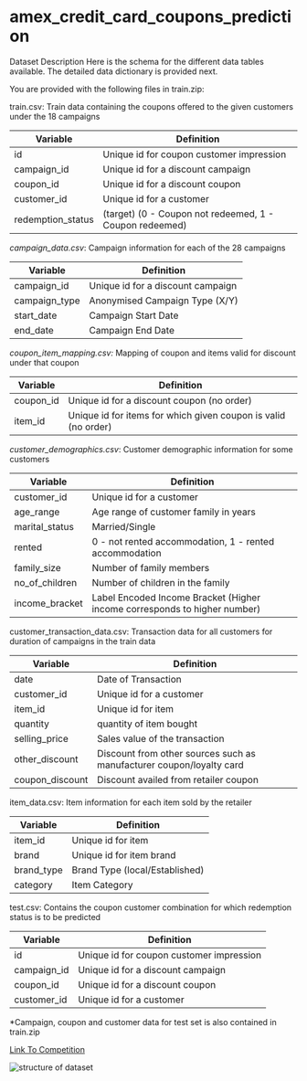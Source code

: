 # amex_credit_card_coupons_prediction 

Dataset Description
Here is the schema for the different data tables available. The detailed data dictionary is provided next.

You are provided with the following files in train.zip:

train.csv: Train data containing the coupons offered to the given customers under the 18 campaigns

|Variable |	Definition |
|---------|------------|
| id	| Unique id for coupon customer impression |
| campaign_id |	Unique id for a discount campaign|
| coupon_id |	Unique id for a discount coupon|
| customer_id |	Unique id for a customer |
| redemption_status |	(target) (0 - Coupon not redeemed, 1 - Coupon redeemed) |
 
*campaign_data.csv*: Campaign information for each of the 28 campaigns

| Variable |	Definition |
|----------|-------------|
| campaign_id |	Unique id for a discount campaign |
| campaign_type |	Anonymised Campaign Type (X/Y) |
| start_date |	Campaign Start Date |
| end_date |	Campaign End Date |

*coupon_item_mapping.csv:* Mapping of coupon and items valid for discount under that coupon

| Variable |	Definition |
|----------|------------|
| coupon_id |	Unique id for a discount coupon (no order)|
| item_id |	Unique id for items for which given coupon is valid (no order) |

*customer_demographics.csv*: Customer demographic information for some customers

|Variable |	Definition |
|---------|------------|
| customer_id |	Unique id for a customer |
| age_range |	Age range of customer family in years |
| marital_status |	Married/Single |
| rented |	0 - not rented accommodation, 1 - rented accommodation |
| family_size |	Number of family members |
| no_of_children |	Number of children in the family |
| income_bracket |	Label Encoded Income Bracket (Higher income corresponds to higher number) |

customer_transaction_data.csv: Transaction data for all customers for duration of campaigns in the train data

| Variable |	Definition |
|----------|-------------|
| date |	Date of Transaction |
| customer_id |	Unique id for a customer |
| item_id |	Unique id for item |
| quantity |	quantity of item bought|
| selling_price |	Sales value of the transaction |
| other_discount | Discount from other sources such as manufacturer coupon/loyalty card |
| coupon_discount |	Discount availed from retailer coupon |

item_data.csv: Item information for each item sold by the retailer

| Variable |	Definition |
|----------|-------------|
| item_id |	Unique id for item |
| brand |	Unique id for item brand |
| brand_type |	Brand Type (local/Established) |
| category |	Item Category |

test.csv: Contains the coupon customer combination for which redemption status is to be predicted

| Variable |	Definition |
|----------|-------------|
| id |	Unique id for coupon customer impression |
| campaign_id |	Unique id for a discount campaign |
| coupon_id |	Unique id for a discount coupon |
| customer_id |	Unique id for a customer |

*Campaign, coupon and customer data for test set is also contained in train.zip 



[Link To Competition](https://datahack.analyticsvidhya.com/contest/amexpert-2019-machine-learning-hackathon/?utm_source=auto-email)

![structure of dataset](https://s3-ap-south-1.amazonaws.com/av-blog-media/wp-content/uploads/2019/09/Screenshot-2019-09-28-at-8.58.32-PM.png)
